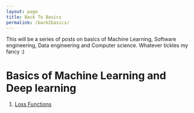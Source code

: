 ```yaml
---
layout: page
title: Back To Basics
permalink: /back2basics/
---
```




This will be a series of posts on basics of Machine Learning, Software engineering, Data engineering and Computer science. Whatever tickles my fancy :)

# Basics of Machine Learning and Deep learning

1. [Loss Functions](./_posts/2023-02-14-cost-functions.markdown)
